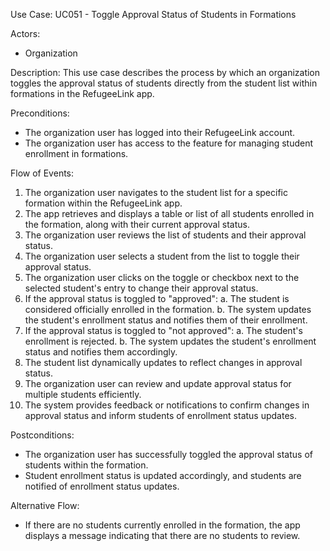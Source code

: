 Use Case: UC051 - Toggle Approval Status of Students in Formations

Actors:
- Organization

Description:
This use case describes the process by which an organization toggles the approval status of students directly from the student list within formations in the RefugeeLink app.

Preconditions:
- The organization user has logged into their RefugeeLink account.
- The organization user has access to the feature for managing student enrollment in formations.

Flow of Events:
1. The organization user navigates to the student list for a specific formation within the RefugeeLink app.
2. The app retrieves and displays a table or list of all students enrolled in the formation, along with their current approval status.
3. The organization user reviews the list of students and their approval status.
4. The organization user selects a student from the list to toggle their approval status.
5. The organization user clicks on the toggle or checkbox next to the selected student's entry to change their approval status.
6. If the approval status is toggled to "approved":
   a. The student is considered officially enrolled in the formation.
   b. The system updates the student's enrollment status and notifies them of their enrollment.
7. If the approval status is toggled to "not approved":
   a. The student's enrollment is rejected.
   b. The system updates the student's enrollment status and notifies them accordingly.
8. The student list dynamically updates to reflect changes in approval status.
9. The organization user can review and update approval status for multiple students efficiently.
10. The system provides feedback or notifications to confirm changes in approval status and inform students of enrollment status updates.

Postconditions:
- The organization user has successfully toggled the approval status of students within the formation.
- Student enrollment status is updated accordingly, and students are notified of enrollment status updates.

Alternative Flow:
- If there are no students currently enrolled in the formation, the app displays a message indicating that there are no students to review.
